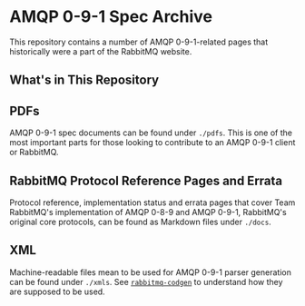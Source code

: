# AMQP 0-9-1 Spec Archive

This repository contains a number of AMQP 0-9-1-related pages
that historically were a part of the RabbitMQ website.

## What's in This Repository

## PDFs

AMQP 0-9-1 spec documents can be found under `./pdfs`. This is one of the most important parts for those looking
to contribute to an AMQP 0-9-1 client or RabbitMQ.

## RabbitMQ Protocol Reference Pages and Errata

Protocol reference, implementation status and errata pages
that cover Team RabbitMQ's implementation of AMQP 0-8-9 and AMQP 0-9-1,
RabbitMQ's original core protocols, can be found as Markdown files
under `./docs`.

## XML

Machine-readable files mean to be used for AMQP 0-9-1 parser generation
can be found under `./xmls`. See [`rabbitmq-codgen`](https://github.com/rabbitmq/rabbitmq-server/tree/main/deps/rabbitmq_codegen)
to understand how they are supposed to be used.
